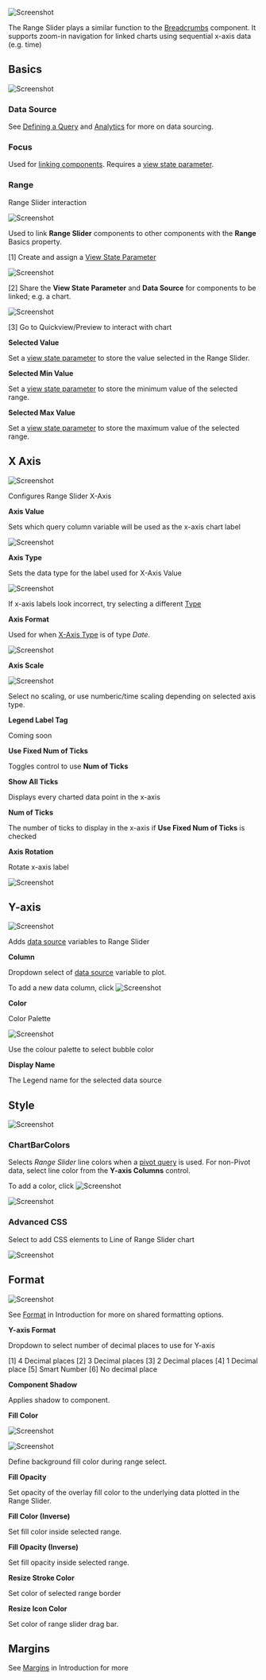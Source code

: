 ![Screenshot](img/rangesliderhtmllight.jpg)

The Range Slider plays a similar function to the <a href="#Breadcrumbs">Breadcrumbs</a> component.  It supports zoom-in navigation for linked charts using sequential x-axis data (e.g. time)

## Basics

![Screenshot](img/rangeslidermenu.jpg) 

### Data Source

See [Defining a Query](introduction.md#defining-a-query) and [Analytics](introduction.md#analytics) for more on data sourcing.

### Focus

Used for [linking components](introduction.md#linking-components). Requires a [view state parameter](introduction.md#view-state-parameters).

### Range

Range Slider interaction

![Screenshot](img/rangesliderinteraction.jpg)

Used to link **Range Slider** components to other components with the **Range** Basics property.

[1] Create and assign a <a href="#view-state-parameters">View State Parameter</a>

![Screenshot](img/rangesliderviewstate.jpg)

[2] Share the **View State Parameter** and **Data Source** for components to be linked; e.g. a chart.

![Screenshot](img/rangesliderlinkhtmllight.jpg)

[3] Go to Quickview/Preview to interact with chart

**Selected Value**

Set a [view state parameter](introduction.md#view-state-parameters) to store the value selected in the Range Slider.

**Selected Min Value**

Set a [view state parameter](introduction.md#view-state-parameters) to store the minimum value of the selected range.

**Selected Max Value**

Set a [view state parameter](introduction.md#view-state-parameters) to store the maximum value of the selected range.

## X Axis

![Screenshot](img/xaxisrangeslidermenu.jpg)

Configures Range Slider X-Axis

**Axis Value**

Sets which query column variable will be used as the x-axis chart label

![Screenshot](img/selectvariablehtmllight.jpg)

**Axis Type**

Sets the data type for the label used for X-Axis Value

![Screenshot](img/xaxistypehtmllight.jpg)

<aside class="warning">If x-axis labels look incorrect, try selecting a different <a href="#type">Type</a></aside>

**Axis Format**

Used for when <a href="#axis-type">X-Axis Type</a> is of type <i>Date</i>.

![Screenshot](img/xaxisformatdatehtmllight.jpg)

**Axis Scale**

![Screenshot](img/axisscale.jpg)

Select no scaling, or use numberic/time scaling depending on selected axis type. 

**Legend Label Tag**

Coming soon

**Use Fixed Num of Ticks**

Toggles control to use **Num of Ticks**

**Show All Ticks**

Displays every charted data point in the x-axis

**Num of Ticks**

The number of ticks to display in the x-axis if **Use Fixed Num of Ticks** is checked

**Axis Rotation**

Rotate x-axis label

![Screenshot](img/xaxislabelrotation.jpg)

## Y-axis

![Screenshot](img/yaxisrangeslider.jpg)

Adds <a href="#data-source">data source</a> variables to Range Slider

**Column**

Dropdown select of <a href="#data-source">data source</a> variable to plot.

To add a new data column, click ![Screenshot](img/columnbuttonhtmllight.jpg)

**Color**

Color Palette

![Screenshot](img/colorpalettemenu.jpg)

Use the colour palette to select bubble color

**Display Name**

The Legend name for the selected data source

## Style

![Screenshot](img/stylerangeslider.jpg)

### ChartBarColors

Selects <i>Range Slider</i> line colors when a [pivot query](introduction.md#pivot-query) is used. For non-Pivot data, select line color from the **Y-axis Columns** control.

To add a color, click ![Screenshot](img/barcolorhtmllight.jpg)

![Screenshot](img/chartbarcolorshtmllight.jpg)

### Advanced CSS

Select to add CSS elements to Line of Range Slider chart

![Screenshot](img/rangeslidercss.jpg)

## Format

![Screenshot](img/formatrangeslider.jpg)

See [Format](introduction.md#format) in Introduction for more on shared formatting options. 

**Y-axis Format**

Dropdown to select number of decimal places to use for Y-axis

[1] 4 Decimal places
[2] 3 Decimal places
[3] 2 Decimal places
[4] 1 Decimal place
[5] Smart Number
[6] No decimal place

**Component Shadow**

Applies shadow to component.

**Fill Color**

![Screenshot](img/samplefillcolor.jpg)

![Screenshot](img/rangesliderfill.jpg)

Define background fill color during range select.

**Fill Opacity**

Set opacity of the overlay fill color to the underlying data plotted in the Range Slider.

**Fill Color (Inverse)**

Set fill color inside selected range.

**Fill Opacity (Inverse)**

Set fill opacity inside selected range.

**Resize Stroke Color**

Set color of selected range border

**Resize Icon Color**

Set color of range slider drag bar. 

## Margins

See [Margins](introduction.md#margins) in Introduction for more